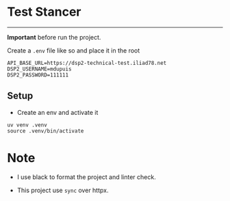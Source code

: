 # Test Stancer
---------------

**Important** before run the project.

Create a ```.env``` file like so and place it in the root

```
API_BASE_URL=https://dsp2-technical-test.iliad78.net
DSP2_USERNAME=mdupuis
DSP2_PASSWORD=111111
```

## Setup

- Create an env and activate it

```
uv venv .venv
source .venv/bin/activate
```

# Note

- I use black to format the project and linter check.

- This project use ```sync``` over httpx.

